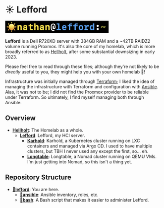 # ☀️ Lefford

![☀️ nathan@lefford:~](./images/prompt.png)

**Lefford** is a Dell R720XD server with 384GB RAM and a ~42TB RAIDZ2 volume running Proxmox.  It's also the core of my homelab, which is more broadly referred to as [Hellholt](https://github.com/hellholt/), after some substantial downsizing in early 2023.

Please feel free to read through these files; although they're not likely to be *directly* useful to you, they might help you with your own homelab :slightly_smiling_face:!

Infrastructure was initially managed through [Terraform](https://terraform.io/); I liked the idea of managing the infrastructure with Terraform and configuration with [Ansible](https://ansible.com/).  Alas, it was not to be; I did not find the Proxmox provider to be reliable under Terraform.  So ultimately, I find myself managing both through Ansible.

## Overview

- [**Hellholt**](https://github.com/hellholt/): The Homelab as a whole.
  - [**Lefford**](https://github.com/hellholt/lefford/): Lefford, my HCI server.
    - [**Karhold**](https://github.com/hellholt/karhold/): Karhold, a Kubernetes cluster running on LXC containers and managed via Argo CD.  I used to have multiple clusters, but TBH I never used any except the first, so... eh.
    - [**Longtable**](https://github.com/hellholt/longtable/): Longtable, a Nomad cluster running on QEMU VMs.  I'm just getting into Nomad, so this isn't a thing yet.

## Repository Structure

- [📁**lefford**](./): You are here.
  - [📁**ansible**](./ansible/): Ansible inventory, roles, etc.
  - [📁**bash**](./bash/): A Bash script that makes it easier to administer Lefford.
